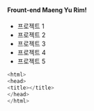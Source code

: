 #### Frount-end Maeng Yu Rim!
* 프로젝트 1
* 프로젝트 2
* 프로젝트 3
* 프로젝트 4
* 프로젝트 5

```c
<html>
<head>
<title></title>
</head>
</html>
```